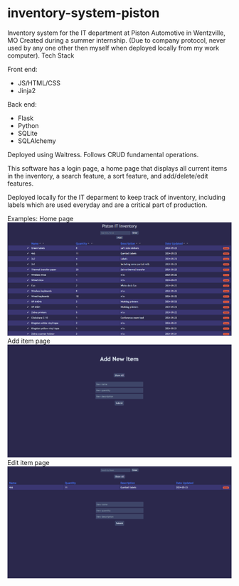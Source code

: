 # inventory-system-piston
Inventory system for the IT department at Piston Automotive in Wentzville, MO
Created during a summer internship. (Due to company protocol, never used by any one other then myself when deployed locally from my work computer).
Tech Stack

Front end:
- JS/HTML/CSS
- Jinja2
  
Back end:
- Flask
- Python
- SQLite
- SQLAlchemy

Deployed using Waitress. Follows CRUD fundamental operations.


This software has a login page, a home page that displays all current items in the inventory, a search feature, a sort feature, and add/delete/edit features.

Deployed locally for the IT deparment to keep track of inventory, including labels which are used everyday and are a critical part of production.

Examples:
Home page
![Home page](src/static/home_snip.png)
Add item page
![Add page](src/static/add_snip.png)
Edit item page
![Edit page](src/static/edit_snip.png)
